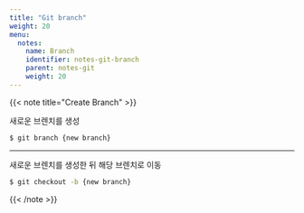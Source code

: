 ```yaml
---
title: "Git branch"
weight: 20
menu:
  notes:
    name: Branch
    identifier: notes-git-branch
    parent: notes-git
    weight: 20
---
```



<!-- Create Branch -->
{{< note title="Create Branch" >}}

새로운 브렌치를 생성
```bash
$ git branch {new branch}
```

---

새로운 브렌치를 생성한 뒤 해당 브렌치로 이동
```bash
$ git checkout -b {new branch}
```

{{< /note >}}

